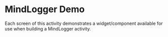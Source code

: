# MindLogger Demo

Each screen of this activity demonstrates a widget/component available for use when building a MindLogger activity.
